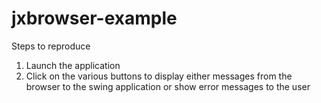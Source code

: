 jxbrowser-example
=================
Steps to reproduce 
1. Launch the application
2. Click on the various buttons to display either messages from the browser to the swing application or show error messages to the user
